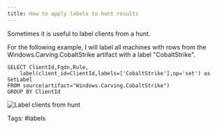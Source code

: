 ```yaml
---
title: How to apply labels to hunt results
---
```


Sometimes it is useful to label clients from a hunt.

For the following example, I will label all machines with rows from the Windows.Carving.CobaltStrike artifact with a label "CobaltStrike".

```vql
SELECT ClientId,Fqdn,Rule,
    label(client_id=ClientId,labels=['CobaltStrike'],op='set') as SetLabel
FROM source(artifact="Windows.Carving.CobaltStrike")
GROUP BY ClientId
```

![Label clients from hunt](https://user-images.githubusercontent.com/13081800/169450498-39d31902-81ec-4b7c-8c6c-72abe0419c7e.png)

Tags: #labels
